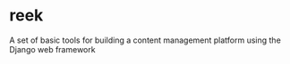 reek
====

A set of basic tools for building a content management platform using the Django web framework
